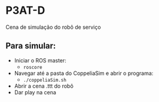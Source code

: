 # P3AT-D
Cena de simulação do robô de serviço


## Para simular:
- Iniciar o ROS master:
  - ``` roscore ```
- Navegar até a pasta do CoppeliaSim e abrir o programa:
  - ``` ./coppeliaSim.sh ```
- Abrir a cena .ttt do robô
- Dar play na cena
